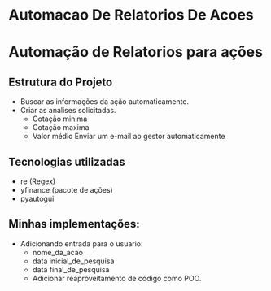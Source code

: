 # Automacao De Relatorios De Acoes

# Automação de Relatorios para ações

## Estrutura do Projeto

- Buscar as informações da ação automaticamente.
- Criar as analises solicitadas.
    - Cotação minima
    - Cotação maxima
    - Valor médio
Enviar um e-mail ao gestor automaticamente

## Tecnologias utilizadas

- re (Regex)
- yfinance (pacote de ações)
- pyautogui

## Minhas implementações:

 - Adicionando entrada para o usuario:
    - nome_da_acao
    - data inicial_de_pesquisa
    - data final_de_pesquisa
    - Adicionar reaproveitamento de código como POO.
